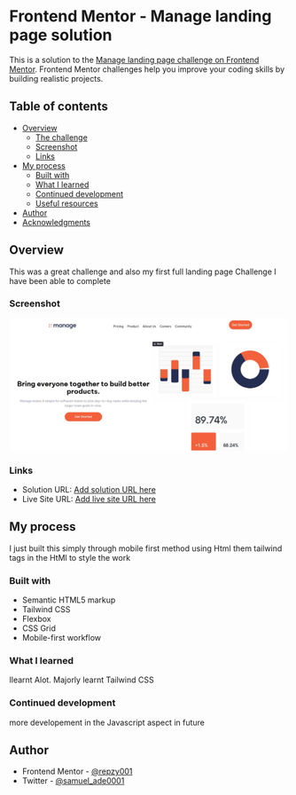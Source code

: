 # Frontend Mentor - Manage landing page solution

This is a solution to the [Manage landing page challenge on Frontend Mentor](https://www.frontendmentor.io/challenges/manage-landing-page-SLXqC6P5). Frontend Mentor challenges help you improve your coding skills by building realistic projects.

## Table of contents

-  [Overview](#overview)
   -  [The challenge](#the-challenge)
   -  [Screenshot](#screenshot)
   -  [Links](#links)
-  [My process](#my-process)
   -  [Built with](#built-with)
   -  [What I learned](#what-i-learned)
   -  [Continued development](#continued-development)
   -  [Useful resources](#useful-resources)
-  [Author](#author)
-  [Acknowledgments](#acknowledgments)

## Overview

This was a great challenge and also my first full landing page Challenge I have been able to complete

### Screenshot

![](./images/managelandingpagescreenshot.JPG)


### Links

-  Solution URL: [Add solution URL here](https://www.frontendmentor.io/solutions/manage-landing-page-LIoJLSREoa)
-  Live Site URL: [Add live site URL here](https://manage-landingpage-tailwind-soloution.netlify.app/)

## My process

I just built this simply through mobile first method using Html them tailwind tags in the HtMl to style the work

### Built with

-  Semantic HTML5 markup
-  Tailwind CSS
-  Flexbox
-  CSS Grid
-  Mobile-first workflow

### What I learned
Ilearnt Alot.
Majorly learnt Tailwind CSS



### Continued development

more developement in the Javascript aspect in future



## Author

-  Frontend Mentor - [@repzy001](https://www.frontendmentor.io/profile/repzy001)
-  Twitter - [@samuel_ade0001](https://www.twitter.com/samuel_ade0001)

